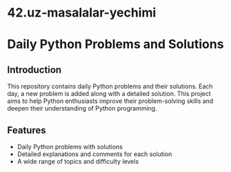# 42.uz-masalalar-yechimi
# Daily Python Problems and Solutions

## Introduction

This repository contains daily Python problems and their solutions. Each day, a new problem is added along with a detailed solution. This project aims to help Python enthusiasts improve their problem-solving skills and deepen their understanding of Python programming.

## Features

- Daily Python problems with solutions
- Detailed explanations and comments for each solution
- A wide range of topics and difficulty levels
